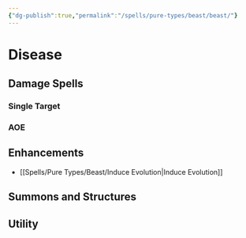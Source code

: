 ```yaml
---
{"dg-publish":true,"permalink":"/spells/pure-types/beast/beast/"}
---
```


# Disease
## Damage Spells

### Single Target
### AOE

## Enhancements
- [[Spells/Pure Types/Beast/Induce Evolution\|Induce Evolution]]
## Summons and Structures

## Utility